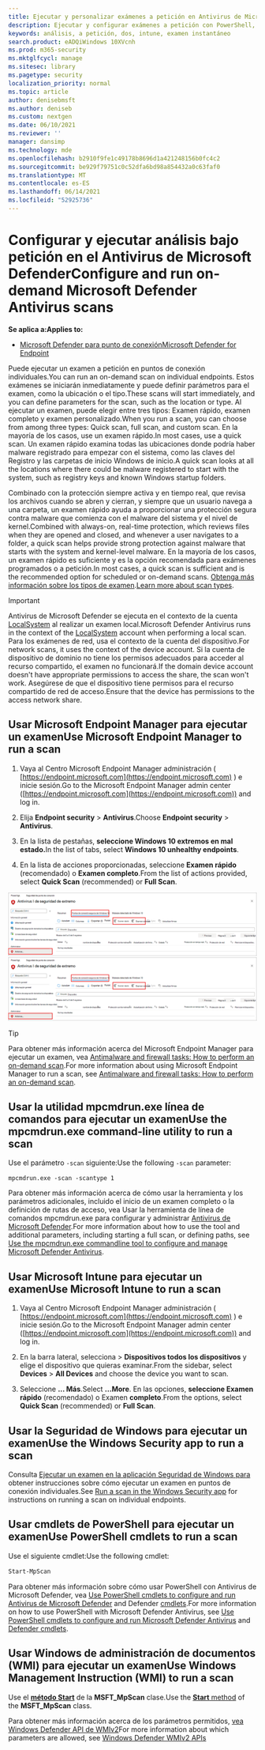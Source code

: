 ```yaml
---
title: Ejecutar y personalizar exámenes a petición en Antivirus de Microsoft Defender
description: Ejecutar y configurar exámenes a petición con PowerShell, Windows Management Instrumentation o individualmente en puntos de conexión con la Seguridad de Windows aplicación
keywords: análisis, a petición, dos, intune, examen instantáneo
search.product: eADQiWindows 10XVcnh
ms.prod: m365-security
ms.mktglfcycl: manage
ms.sitesec: library
ms.pagetype: security
localization_priority: normal
ms.topic: article
author: denisebmsft
ms.author: deniseb
ms.custom: nextgen
ms.date: 06/10/2021
ms.reviewer: ''
manager: dansimp
ms.technology: mde
ms.openlocfilehash: b2910f9fe1c49178b8696d1a421248156b0fc4c2
ms.sourcegitcommit: be929f79751c0c52dfa6bd98a854432a0c63faf0
ms.translationtype: MT
ms.contentlocale: es-ES
ms.lasthandoff: 06/14/2021
ms.locfileid: "52925736"
---
```

# <a name="configure-and-run-on-demand-microsoft-defender-antivirus-scans"></a><span data-ttu-id="6ae47-104">Configurar y ejecutar análisis bajo petición en el Antivirus de Microsoft Defender</span><span class="sxs-lookup"><span data-stu-id="6ae47-104">Configure and run on-demand Microsoft Defender Antivirus scans</span></span>

<span data-ttu-id="6ae47-105">**Se aplica a:**</span><span class="sxs-lookup"><span data-stu-id="6ae47-105">**Applies to:**</span></span>

- [<span data-ttu-id="6ae47-106">Microsoft Defender para punto de conexión</span><span class="sxs-lookup"><span data-stu-id="6ae47-106">Microsoft Defender for Endpoint</span></span>](/microsoft-365/security/defender-endpoint/)

<span data-ttu-id="6ae47-107">Puede ejecutar un examen a petición en puntos de conexión individuales.</span><span class="sxs-lookup"><span data-stu-id="6ae47-107">You can run an on-demand scan on individual endpoints.</span></span> <span data-ttu-id="6ae47-108">Estos exámenes se iniciarán inmediatamente y puede definir parámetros para el examen, como la ubicación o el tipo.</span><span class="sxs-lookup"><span data-stu-id="6ae47-108">These scans will start immediately, and you can define parameters for the scan, such as the location or type.</span></span> <span data-ttu-id="6ae47-109">Al ejecutar un examen, puede elegir entre tres tipos: Examen rápido, examen completo y examen personalizado.</span><span class="sxs-lookup"><span data-stu-id="6ae47-109">When you run a scan, you can choose from among three types: Quick scan, full scan, and custom scan.</span></span> <span data-ttu-id="6ae47-110">En la mayoría de los casos, use un examen rápido.</span><span class="sxs-lookup"><span data-stu-id="6ae47-110">In most cases, use a quick scan.</span></span> <span data-ttu-id="6ae47-111">Un examen rápido examina todas las ubicaciones donde podría haber malware registrado para empezar con el sistema, como las claves del Registro y las carpetas de inicio Windows de inicio.</span><span class="sxs-lookup"><span data-stu-id="6ae47-111">A quick scan looks at all the locations where there could be malware registered to start with the system, such as registry keys and known Windows startup folders.</span></span> 

<span data-ttu-id="6ae47-112">Combinado con la protección siempre activa y en tiempo real, que revisa los archivos cuando se abren y cierran, y siempre que un usuario navega a una carpeta, un examen rápido ayuda a proporcionar una protección segura contra malware que comienza con el malware del sistema y el nivel de kernel.</span><span class="sxs-lookup"><span data-stu-id="6ae47-112">Combined with always-on, real-time protection, which reviews files when they are opened and closed, and whenever a user navigates to a folder, a quick scan helps provide strong protection against malware that starts with the system and kernel-level malware.</span></span> <span data-ttu-id="6ae47-113">En la mayoría de los casos, un examen rápido es suficiente y es la opción recomendada para exámenes programados o a petición.</span><span class="sxs-lookup"><span data-stu-id="6ae47-113">In most cases, a quick scan is sufficient and is the recommended option for scheduled or on-demand scans.</span></span>  <span data-ttu-id="6ae47-114">[Obtenga más información sobre los tipos de examen](schedule-antivirus-scans.md#quick-scan-full-scan-and-custom-scan).</span><span class="sxs-lookup"><span data-stu-id="6ae47-114">[Learn more about scan types](schedule-antivirus-scans.md#quick-scan-full-scan-and-custom-scan).</span></span>

> [!IMPORTANT]
> <span data-ttu-id="6ae47-115">Antivirus de Microsoft Defender se ejecuta en el contexto de la cuenta [LocalSystem](/windows/win32/services/localsystem-account) al realizar un examen local.</span><span class="sxs-lookup"><span data-stu-id="6ae47-115">Microsoft Defender Antivirus runs in the context of the [LocalSystem](/windows/win32/services/localsystem-account) account when performing a local scan.</span></span> <span data-ttu-id="6ae47-116">Para los exámenes de red, usa el contexto de la cuenta del dispositivo.</span><span class="sxs-lookup"><span data-stu-id="6ae47-116">For network scans, it uses the context of the device account.</span></span> <span data-ttu-id="6ae47-117">Si la cuenta de dispositivo de dominio no tiene los permisos adecuados para acceder al recurso compartido, el examen no funcionará.</span><span class="sxs-lookup"><span data-stu-id="6ae47-117">If the domain device account doesn't have appropriate permissions to access the share, the scan won't work.</span></span> <span data-ttu-id="6ae47-118">Asegúrese de que el dispositivo tiene permisos para el recurso compartido de red de acceso.</span><span class="sxs-lookup"><span data-stu-id="6ae47-118">Ensure that the device has permissions to the access network share.</span></span>

## <a name="use-microsoft-endpoint-manager-to-run-a-scan"></a><span data-ttu-id="6ae47-119">Usar Microsoft Endpoint Manager para ejecutar un examen</span><span class="sxs-lookup"><span data-stu-id="6ae47-119">Use Microsoft Endpoint Manager to run a scan</span></span>

1. <span data-ttu-id="6ae47-120">Vaya al Centro Microsoft Endpoint Manager administración ( [https://endpoint.microsoft.com](https://endpoint.microsoft.com) ) e inicie sesión.</span><span class="sxs-lookup"><span data-stu-id="6ae47-120">Go to the Microsoft Endpoint Manager admin center ([https://endpoint.microsoft.com](https://endpoint.microsoft.com)) and log in.</span></span>

2. <span data-ttu-id="6ae47-121">Elija **Endpoint security**  >  **Antivirus**.</span><span class="sxs-lookup"><span data-stu-id="6ae47-121">Choose **Endpoint security** > **Antivirus**.</span></span>

3. <span data-ttu-id="6ae47-122">En la lista de pestañas, **seleccione Windows 10 extremos en mal estado.**</span><span class="sxs-lookup"><span data-stu-id="6ae47-122">In the list of tabs, select **Windows 10 unhealthy endpoints**.</span></span>

4. <span data-ttu-id="6ae47-123">En la lista de acciones proporcionadas, seleccione **Examen rápido** (recomendado) o **Examen completo**.</span><span class="sxs-lookup"><span data-stu-id="6ae47-123">From the list of actions provided, select **Quick Scan** (recommended) or **Full Scan**.</span></span>

<span data-ttu-id="6ae47-124">[![IMAGE ](images/mem-antivirus-scan-on-demand.png)](images/mem-antivirus-scan-on-demand.png#lightbox)</span><span class="sxs-lookup"><span data-stu-id="6ae47-124">[ ![IMAGE](images/mem-antivirus-scan-on-demand.png) ](images/mem-antivirus-scan-on-demand.png#lightbox)</span></span>

> [!TIP]
> <span data-ttu-id="6ae47-125">Para obtener más información acerca del Microsoft Endpoint Manager para ejecutar un examen, vea [Antimalware and firewall tasks: How to perform an on-demand scan](/configmgr/protect/deploy-use/endpoint-antimalware-firewall#how-to-perform-an-on-demand-scan-of-computers).</span><span class="sxs-lookup"><span data-stu-id="6ae47-125">For more information about using Microsoft Endpoint Manager to run a scan, see [Antimalware and firewall tasks: How to perform an on-demand scan](/configmgr/protect/deploy-use/endpoint-antimalware-firewall#how-to-perform-an-on-demand-scan-of-computers).</span></span>

## <a name="use-the-mpcmdrunexe-command-line-utility-to-run-a-scan"></a><span data-ttu-id="6ae47-126">Usar la utilidad mpcmdrun.exe línea de comandos para ejecutar un examen</span><span class="sxs-lookup"><span data-stu-id="6ae47-126">Use the mpcmdrun.exe command-line utility to run a scan</span></span>

<span data-ttu-id="6ae47-127">Use el parámetro `-scan` siguiente:</span><span class="sxs-lookup"><span data-stu-id="6ae47-127">Use the following `-scan` parameter:</span></span>

```console
mpcmdrun.exe -scan -scantype 1
```

<span data-ttu-id="6ae47-128">Para obtener más información acerca de cómo usar la herramienta y los parámetros adicionales, incluido el inicio de un examen completo o la definición de rutas de acceso, vea Usar la herramienta de línea de comandos mpcmdrun.exe para configurar y administrar [Antivirus de Microsoft Defender](command-line-arguments-microsoft-defender-antivirus.md).</span><span class="sxs-lookup"><span data-stu-id="6ae47-128">For more information about how to use the tool and additional parameters, including starting a full scan, or defining paths, see [Use the mpcmdrun.exe commandline tool to configure and manage Microsoft Defender Antivirus](command-line-arguments-microsoft-defender-antivirus.md).</span></span>

## <a name="use-microsoft-intune-to-run-a-scan"></a><span data-ttu-id="6ae47-129">Usar Microsoft Intune para ejecutar un examen</span><span class="sxs-lookup"><span data-stu-id="6ae47-129">Use Microsoft Intune to run a scan</span></span>

1. <span data-ttu-id="6ae47-130">Vaya al Centro Microsoft Endpoint Manager administración ( [https://endpoint.microsoft.com](https://endpoint.microsoft.com) ) e inicie sesión.</span><span class="sxs-lookup"><span data-stu-id="6ae47-130">Go to the Microsoft Endpoint Manager admin center ([https://endpoint.microsoft.com](https://endpoint.microsoft.com)) and log in.</span></span>

2. <span data-ttu-id="6ae47-131">En la barra lateral, selecciona  >  **Dispositivos todos los dispositivos** y elige el dispositivo que quieras examinar.</span><span class="sxs-lookup"><span data-stu-id="6ae47-131">From the sidebar, select **Devices** > **All Devices** and choose the device you want to scan.</span></span>

3. <span data-ttu-id="6ae47-132">Seleccione **... Más**.</span><span class="sxs-lookup"><span data-stu-id="6ae47-132">Select **...More**.</span></span> <span data-ttu-id="6ae47-133">En las opciones, **seleccione Examen rápido** (recomendado) o Examen **completo**.</span><span class="sxs-lookup"><span data-stu-id="6ae47-133">From the options, select **Quick Scan** (recommended) or **Full Scan**.</span></span>

## <a name="use-the-windows-security-app-to-run-a-scan"></a><span data-ttu-id="6ae47-134">Usar la Seguridad de Windows para ejecutar un examen</span><span class="sxs-lookup"><span data-stu-id="6ae47-134">Use the Windows Security app to run a scan</span></span>

<span data-ttu-id="6ae47-135">Consulta [Ejecutar un examen en la aplicación Seguridad de Windows para](microsoft-defender-security-center-antivirus.md) obtener instrucciones sobre cómo ejecutar un examen en puntos de conexión individuales.</span><span class="sxs-lookup"><span data-stu-id="6ae47-135">See [Run a scan in the Windows Security app](microsoft-defender-security-center-antivirus.md) for instructions on running a scan on individual endpoints.</span></span>

## <a name="use-powershell-cmdlets-to-run-a-scan"></a><span data-ttu-id="6ae47-136">Usar cmdlets de PowerShell para ejecutar un examen</span><span class="sxs-lookup"><span data-stu-id="6ae47-136">Use PowerShell cmdlets to run a scan</span></span>

<span data-ttu-id="6ae47-137">Use el siguiente cmdlet:</span><span class="sxs-lookup"><span data-stu-id="6ae47-137">Use the following cmdlet:</span></span>

```PowerShell
Start-MpScan
```

<span data-ttu-id="6ae47-138">Para obtener más información sobre cómo usar PowerShell con Antivirus de Microsoft Defender, vea [Use PowerShell cmdlets to configure and run Antivirus de Microsoft Defender](use-powershell-cmdlets-microsoft-defender-antivirus.md) and Defender [cmdlets](/powershell/module/defender/).</span><span class="sxs-lookup"><span data-stu-id="6ae47-138">For more information on how to use PowerShell with Microsoft Defender Antivirus, see [Use PowerShell cmdlets to configure and run Microsoft Defender Antivirus](use-powershell-cmdlets-microsoft-defender-antivirus.md) and [Defender cmdlets](/powershell/module/defender/).</span></span>

## <a name="use-windows-management-instruction-wmi-to-run-a-scan"></a><span data-ttu-id="6ae47-139">Usar Windows de administración de documentos (WMI) para ejecutar un examen</span><span class="sxs-lookup"><span data-stu-id="6ae47-139">Use Windows Management Instruction (WMI) to run a scan</span></span>

<span data-ttu-id="6ae47-140">Use el [ **método Start**](/previous-versions/windows/desktop/defender/start-msft-mpscan) de la **MSFT_MpScan** clase.</span><span class="sxs-lookup"><span data-stu-id="6ae47-140">Use the [**Start** method](/previous-versions/windows/desktop/defender/start-msft-mpscan) of the **MSFT_MpScan** class.</span></span>

<span data-ttu-id="6ae47-141">Para obtener más información acerca de los parámetros permitidos, [vea Windows Defender API de WMIv2](/previous-versions/windows/desktop/defender/windows-defender-wmiv2-apis-portal)</span><span class="sxs-lookup"><span data-stu-id="6ae47-141">For more information about which parameters are allowed, see [Windows Defender WMIv2 APIs](/previous-versions/windows/desktop/defender/windows-defender-wmiv2-apis-portal)</span></span>

